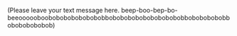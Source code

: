 (Please leave your text message here. beep-boo-bep-bo-beeoooooboobobobobobobobobbobobobobobobobobobobbobobobobobbobobobobobob)
